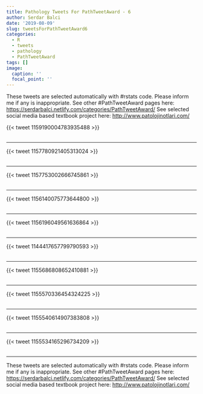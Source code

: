 ```yaml
---
title: Pathology Tweets For PathTweetAward - 6
author: Serdar Balci
date: '2019-08-09'
slug: tweetsForPathTweetAward6
categories:
  - R
  - tweets
  - pathology
  - PathTweetAward
tags: []
image:
  caption: ''
  focal_point: ''
---
```



These tweets are selected automatically with #rstats code. Please inform me if any is inappropriate.
See other #PathTweetAward pages here: https://serdarbalci.netlify.com/categories/PathTweetAward/ 
See selected social media based textbook project here: http://www.patolojinotlari.com/

{{< tweet 1159190004783935488 >}}
<br>
<br>
<hr>
{{< tweet 1157780921405313024 >}}
<br>
<br>
<hr>
{{< tweet 1157753002666745861 >}}
<br>
<br>
<hr>
{{< tweet 1156140075773644800 >}}
<br>
<br>
<hr>
{{< tweet 1156196049561636864 >}}
<br>
<br>
<hr>
{{< tweet 1144417657799790593 >}}
<br>
<br>
<hr>
{{< tweet 1155686808652410881 >}}
<br>
<br>
<hr>
{{< tweet 1155570336454324225 >}}
<br>
<br>
<hr>
{{< tweet 1155540614907383808 >}}
<br>
<br>
<hr>
{{< tweet 1155534165296734209 >}}
<br>
<br>
<hr>


These tweets are selected automatically with #rstats code. Please inform me if any is inappropriate.
See other #PathTweetAward pages here: https://serdarbalci.netlify.com/categories/PathTweetAward/ 
See selected social media based textbook project here: http://www.patolojinotlari.com/
